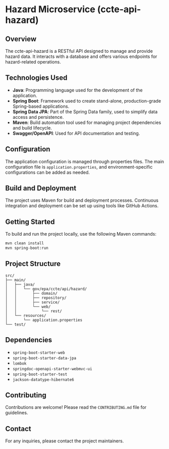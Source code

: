 # Hazard Microservice (ccte-api-hazard)

## Overview
The ccte-api-hazard is a RESTful API designed to manage and provide hazard data. It interacts with a database and offers various endpoints for hazard-related operations.

## Technologies Used
- **Java**: Programming language used for the development of the application.
- **Spring Boot**: Framework used to create stand-alone, production-grade Spring-based applications.
- **Spring Data JPA**: Part of the Spring Data family, used to simplify data access and persistence.
- **Maven**: Build automation tool used for managing project dependencies and build lifecycle.
- **Swagger/OpenAPI**: Used for API documentation and testing.

## Configuration
The application configuration is managed through properties files. The main configuration file is `application.properties`, and environment-specific configurations can be added as needed.

## Build and Deployment
The project uses Maven for build and deployment processes. Continuous integration and deployment can be set up using tools like GitHub Actions.

## Getting Started
To build and run the project locally, use the following Maven commands:

```sh
mvn clean install
mvn spring-boot:run
```

## Project Structure
```plaintext
src/
├── main/
│   ├── java/
│   │   └── gov/epa/ccte/api/hazard/
│   │       ├── domain/
│   │       ├── repository/
│   │       ├── service/
│   │       └── web/
│   │           └── rest/
│   └── resources/
│       └── application.properties
└── test/
```

## Dependencies
- `spring-boot-starter-web`
- `spring-boot-starter-data-jpa`
- `lombok`
- `springdoc-openapi-starter-webmvc-ui`
- `spring-boot-starter-test`
- `jackson-datatype-hibernate6`

## Contributing
Contributions are welcome! Please read the `CONTRIBUTING.md` file for guidelines.

## Contact
For any inquiries, please contact the project maintainers.